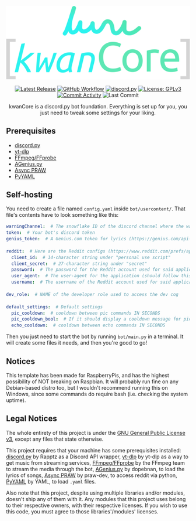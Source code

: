 <div align="center">

[![kwanCore](https://raw.githubusercontent.com/dopebnan/kwancore/main/assets/logo.png)](README.md "[kwanCore]")

[![Latest Release](https://img.shields.io/github/v/release/dopebnan/kwancore?display_name=release&sort=semver)](https://github.com/dopebnan/kwancore/releases)
[![GitHub Workflow](https://img.shields.io/github/actions/workflow/status/dopebnan/kwancore/linting.yml)](https://github.com/dopebnan/kwancore/actions/workflows/linting.yml)
[![discord.py](https://img.shields.io/badge/-discord.py-5865F2)](https://github.com/Rapptz/discord.py)
[![License: GPLv3](https://img.shields.io/github/license/dopebnan/kwancore)](LICENSE)
[![Commit Activity](https://img.shields.io/github/commit-activity/m/dopebnan/kwancore)](https://github.com/dopebnan/kwancore/commits)
![Last Commit](https://img.shields.io/github/last-commit/dopebnan/kwancore)

kwanCore is a discord.py bot foundation. Everything is set up for you, you just need to tweak some settings
for your liking.
</div>


## Prerequisites
* [discord.py](https://github.com/Rapptz/discord.py)
* [yt-dlp](https://github.com/yt-dlp/yt-dlp)
* [FFmpeg/FFprobe](https://git.ffmpeg.org/ffmpeg.git) 
* [AGenius.py](https://github.com/dopebnan/AGenius.py)
* [Async PRAW](https://github.com/praw-dev/asyncpraw)
* [PyYAML](https://github.com/yaml/pyyaml)

## Self-hosting
You need to create a file named `config.yaml` inside `bot/usercontent/`.
That file's contents have to look something like this:
```yaml
warningChannel:  # The snowflake ID of the discord channel where the warnings would be sent to
token:  # Your bot's discord token
genius_token:  # A Genius.com token for lyrics (https://genius.com/api-clients/new)

reddit:  # Here are the Reddit configs (https://www.reddit.com/prefs/apps/)
  client_id:  # 14-character string under "personal use script"
  client_secret:  # 27-character string under "secret"
  password:  # The password for the Reddit account used for said application 
  user_agent:  # The user-agent for the application (should follow this format: <platform>:<app ID>:<version string> (by /u/<reddit username>))
  username:  # The username of the Reddit account used for said application

dev_role:  # NAME of the developer role used to access the dev cog

default_settings:  # Default settings
  pic_cooldown:  # cooldown between pic commands IN SECONDS
  pic_cooldown_bool:  # If it should display a cooldown message for pic commands
  echo_cooldown:  # cooldown between echo commands IN SECONDS
```

Then you just need to start the bot by running `bot/main.py` in a terminal.
It will create some files it needs, and then you're good to go!

## Notices

This template has been made for RaspberryPis, and has the highest possibility of NOT breaking on Raspbian. 
It will probably run fine on any Debian-based distro too, but I wouldn't recommend running this on Windows,
since some commands do require bash (i.e. checking the system uptime).

## Legal Notices

The whole entirety of this project is under the [GNU General Public License v3](LICENSE),
except any files that state otherwise.

This project requires that your machine has some prerequisites installed:
[discord.py](https://github.com/Rapptz/discord.py) by Rapptz as a Discord API wrapper, 
[yt-dlp](https://github.com/yt-dlp/yt-dlp) by yt-dlp as a way to get music from streaming services,
[FFmpeg/FFprobe](https://git.ffmpeg.org/ffmpeg.git) by the FFmpeg team to stream the media through the bot,
[AGenius.py](https://github.com/dopebnan/AGenius.py) by dopebnan, to load the lyrics of songs,
[Async PRAW](https://github.com/praw-dev/asyncpraw) by praw-dev, to access reddit via python,
[PyYAML](https://github.com/yaml/pyyaml) by YAML, to load `.yaml` files.

Also note that this project, despite using multiple libraries and/or modules, doesn't ship any of them with it. 
Any modules that this project uses belong to their respective owners, with their respective licenses.
If you wish to use this code, you must agree to those libraries'/modules' licenses.
